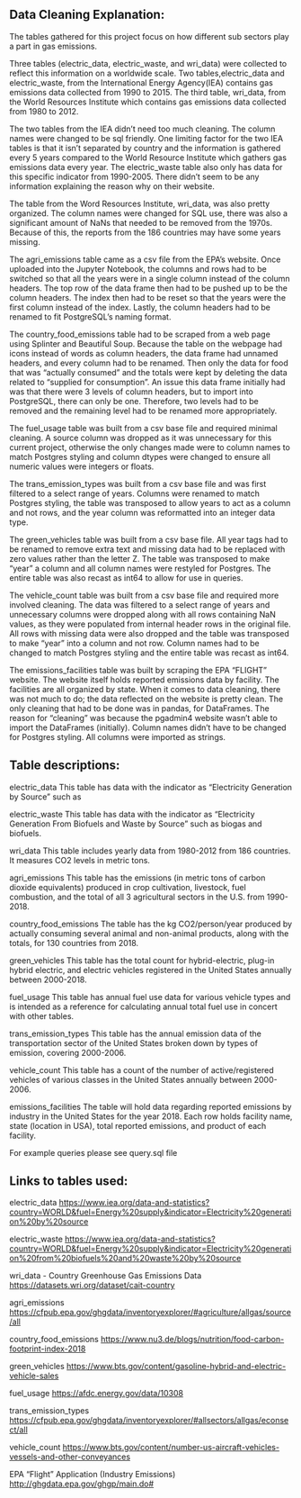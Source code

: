 ## **Data Cleaning Explanation:**
The tables gathered for this project focus on how different sub sectors play a part in gas emissions. 

Three tables (electric_data, electric_waste, and wri_data)  were collected to reflect this information on a worldwide scale. Two tables,electric_data and electric_waste, from the International Energy Agency(IEA) contains gas emissions data collected from 1990 to 2015. The third table, wri_data, from the World Resources Institute which contains gas emissions data collected from 1980 to 2012. 

The two tables from the IEA didn’t need too much cleaning. The column names were changed to be sql friendly. One limiting factor for the two IEA tables is that it isn’t separated by country and the information is gathered every 5 years compared to the World Resource Institute which gathers gas emissions data every year. The electric_waste table also only has data for this specific indicator from 1990-2005. There didn’t seem to be any information explaining the reason why on their website. 

The table from the Word Resources Institute, wri_data, was also pretty organized. The column names were changed for SQL use, there was also a significant amount of NaNs that needed to be removed from the 1970s. Because of this, the reports from the 186 countries may have some years missing.

The agri_emissions table came as a csv file from the EPA’s website. Once uploaded into the Jupyter Notebook, the columns and rows had to be switched so that all the years were in a single column instead of the column headers. The top row of the data frame then had to be pushed up to be the column headers. The index then had to be reset so that the years were the first column instead of the index. Lastly, the column headers had to be renamed to fit PostgreSQL’s naming format.

The country_food_emissions table had to be scraped from a web page using Splinter and Beautiful Soup. Because the table on the webpage had icons instead of words as column headers, the data frame had unnamed headers, and every column had to be renamed. Then only the data for food that was “actually consumed” and the totals were kept by deleting the data related to “supplied for consumption”. An issue this data frame initially had was that there were 3 levels of column headers, but to import into PostgreSQL, there can only be one. Therefore, two levels had to be removed and the remaining level had to be renamed more appropriately.

The fuel_usage table was built from a csv base file and required minimal cleaning. A source column was dropped as it was unnecessary for this current project, otherwise the only changes made were to column names to match Postgres styling and column dtypes were changed to ensure all numeric values were integers or floats. 

The trans_emission_types was built from a csv base file and was first filtered to a select range of years. Columns were renamed to match Postgres styling, the table was transposed to allow years to act as a column and not rows, and the year column was reformatted into an integer data type.

The green_vehicles table was built from a csv base file. All year tags had to be renamed to remove extra text and missing data had to be replaced with zero values rather than the letter Z. The table was transposed to make “year” a column and all column names were restyled for Postgres. The entire table was also recast as int64 to allow for use in queries.

The vehicle_count table was built from a csv base file and required more involved cleaning. The data was filtered to a select range of years and unnecessary columns were dropped along with all rows containing NaN values, as they were populated from internal header rows in the original file. All rows with missing data were also dropped and the table was transposed to make “year” into a column and not row. Column names had to be changed to match Postgres styling and the entire table was recast as int64.

The emissions_facilities table was built by scraping the EPA “FLIGHT” website. The website itself holds reported emissions data by facility. The facilities are all organized by state. When it comes to data cleaning, there was not much to do; the data reflected on the website is pretty clean. The only cleaning that had to be done was in pandas, for DataFrames. The reason for “cleaning” was because the pgadmin4 website wasn’t able to import the DataFrames (initially). Column names didn’t have to be changed for Postgres styling. All columns were imported as strings.


## **Table descriptions:**
electric_data
This table has data with the indicator as “Electricity Generation by Source” such as 

electric_waste
This table has data with the indicator as “Electricity Generation From Biofuels and Waste by Source” such as biogas and biofuels.

wri_data
This table includes yearly data from 1980-2012 from 186 countries. It measures CO2 levels in metric tons. 

agri_emissions
This table has the emissions (in metric tons of carbon dioxide equivalents) produced in crop cultivation, livestock, fuel combustion, and the total of all 3 agricultural sectors in the U.S. from 1990-2018.

country_food_emissions
The table has the kg CO2/person/year produced by actually consuming several animal and non-animal products, along with the totals, for 130 countries from 2018.

green_vehicles
This table has the total count for hybrid-electric, plug-in hybrid electric, and electric vehicles registered in the United States annually between 2000-2018.

fuel_usage
This table has annual fuel use data for various vehicle types and is intended as a reference for calculating annual total fuel use in concert with other tables. 

trans_emission_types
This table has the annual emission data of the transportation sector of the United States broken down by types of emission, covering 2000-2006.

vehicle_count
This table has a count of the number of active/registered vehicles of various classes in the United States annually between 2000-2006.

emissions_facilities
The table will hold data regarding reported emissions by industry in the United States for the year 2018. Each row holds facility name, state (location in USA), total reported emissions, and product of each facility.

For example queries please see query.sql file

## **Links to tables used:**
electric_data
https://www.iea.org/data-and-statistics?country=WORLD&fuel=Energy%20supply&indicator=Electricity%20generation%20by%20source

electric_waste
https://www.iea.org/data-and-statistics?country=WORLD&fuel=Energy%20supply&indicator=Electricity%20generation%20from%20biofuels%20and%20waste%20by%20source

wri_data - Country Greenhouse Gas Emissions Data
https://datasets.wri.org/dataset/cait-country

agri_emissions
https://cfpub.epa.gov/ghgdata/inventoryexplorer/#agriculture/allgas/source/all

country_food_emissions
https://www.nu3.de/blogs/nutrition/food-carbon-footprint-index-2018

green_vehicles
https://www.bts.gov/content/gasoline-hybrid-and-electric-vehicle-sales

fuel_usage
https://afdc.energy.gov/data/10308

trans_emission_types
https://cfpub.epa.gov/ghgdata/inventoryexplorer/#allsectors/allgas/econsect/all

vehicle_count
https://www.bts.gov/content/number-us-aircraft-vehicles-vessels-and-other-conveyances

EPA “Flight” Application (Industry Emissions)
http://ghgdata.epa.gov/ghgp/main.do#
